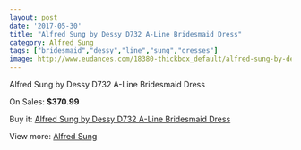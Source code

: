 ```yaml
---
layout: post
date: '2017-05-30'
title: "Alfred Sung by Dessy D732 A-Line Bridesmaid Dress"
category: Alfred Sung
tags: ["bridesmaid","dessy","line","sung","dresses"]
image: http://www.eudances.com/18380-thickbox_default/alfred-sung-by-dessy-d732-a-line-bridesmaid-dress.jpg
---
```

Alfred Sung by Dessy D732 A-Line Bridesmaid Dress

On Sales: **$370.99**
<a href="https://www.eudances.com/en/alfred-sung/5414-alfred-sung-by-dessy-d732-a-line-bridesmaid-dress.html"><amp-img layout="responsive" width="600" height="600" src="//www.eudances.com/18380-thickbox_default/alfred-sung-by-dessy-d732-a-line-bridesmaid-dress.jpg" alt="Alfred Sung by Dessy D732 A-Line Bridesmaid Dress 0" /></a>
<a href="https://www.eudances.com/en/alfred-sung/5414-alfred-sung-by-dessy-d732-a-line-bridesmaid-dress.html"><amp-img layout="responsive" width="600" height="600" src="//www.eudances.com/18381-thickbox_default/alfred-sung-by-dessy-d732-a-line-bridesmaid-dress.jpg" alt="Alfred Sung by Dessy D732 A-Line Bridesmaid Dress 1" /></a>

Buy it: [Alfred Sung by Dessy D732 A-Line Bridesmaid Dress](https://www.eudances.com/en/alfred-sung/5414-alfred-sung-by-dessy-d732-a-line-bridesmaid-dress.html "Alfred Sung by Dessy D732 A-Line Bridesmaid Dress")

View more: [Alfred Sung](https://www.eudances.com/en/52-alfred-sung "Alfred Sung")